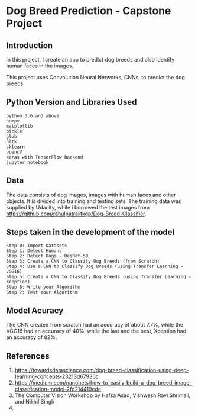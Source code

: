 # Dog Breed Prediction - Capstone Project

## Introduction

In this project, I create an app to predict dog breeds and also identify human faces in the images.

This project uses Convolution Neural Networks, CNNs, to predict the dog breeds

## Python Version and Libraries Used

    python 3.6 and above
    numpy
    matplotlib
    pickle
    glob
    nltk
    sklearn
    opencV
    keras with TensorFlow backend
    jupyter notebook

## Data

   The data consists of dog images, images with human faces and other objects. It is divided into training and testing sets. The training data was supplied by Udacity, while i    borrowed the test images from https://github.com/rahulpatraiitkgp/Dog-Breed-Classifier.

## Steps taken in the development of the model
  
    Step 0: Import Datasets
    Step 1: Detect Humans
    Step 2: Detect Dogs - ResNet-50
    Step 3: Create a CNN to Classify Dog Breeds (from Scratch)
    Step 4: Use a CNN to Classify Dog Breeds (using Transfer Learning - VGG16)
    Step 5: Create a CNN to Classify Dog Breeds (using Transfer Learning - Xception)
    Step 6: Write your Algorithm
    Step 7: Test Your Algorithm

## Model Acuracy
The CNN created from scratch had an accuracy of about 7.7%, while the VGG16 had an accuracy of 40%, while the last and the best, Xception had an accuracy of 82%.

## References
1. https://towardsdatascience.com/dog-breed-classification-using-deep-learning-concepts-23213d67936c
2. https://medium.com/nanonets/how-to-easily-build-a-dog-breed-image-classification-model-2fd214419cde
3. The Computer Vision Workshop by Hafsa Asad, Vishwesh Ravi Shrimali, and Nikhil Singh
4. 
